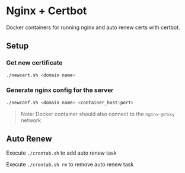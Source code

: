 # Nginx + Certbot

Docker containers for running nginx and auto renew certs with certbot.

## Setup

### Get new certificate

```sh
./newcert.sh <domain name>
```

### Generate nginx config for the server

```sh
./newconf.sh <domain name> <container_host:port>
```

> Note: Docker container should also connect to the `nginx-proxy` network

## Auto Renew

Execute `./crontab.sh` to add auto renew task

Execute `./crontab.sh rm` to remove auto renew task
